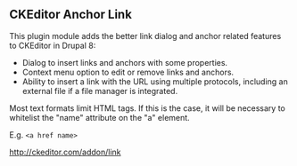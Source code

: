 CKEditor Anchor Link
--------------------------------------------------------------------------------

This plugin module adds the better link dialog and anchor related features
to CKEditor in Drupal 8:

- Dialog to insert links and anchors with some properties.
- Context menu option to edit or remove links and anchors.
- Ability to insert a link with the URL using multiple protocols, including an
  external file if a file manager is integrated.

Most text formats limit HTML tags. If this is the case, it will
 be necessary to whitelist the "name" attribute on the "a" element.

E.g. `<a href name>`


http://ckeditor.com/addon/link
